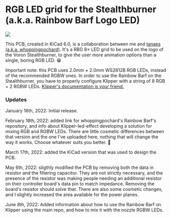 # RGB LED grid for the Stealthburner (a.k.a. Rainbow Barf Logo LED)

![](IMG_2805.gif)

This PCB, created in KiCad 6.0, is a collaboration between me and [tanaes (a.k.a. whoppingpochard)](https://github.com/tanaes/whopping_Voron_mods/tree/main/LEDs/Rainbow_Barf_Logo_LED). It's a RBG 8× LED grid to be used on the logo of the Voron Stealthburner, to give the user more animation options than a single, boring RGB LED. 😁

Important note: this PCB uses 2.0mm × 2.0mm WS2812B RGB LEDs, instead of the recommended RGBW ones. In order to use the Rainbow Barf on the Stealthburner, you have to properly configure Klipper with a string of 8 RGB + 2 RGBW LEDs. [Klipper's documentation is your friend.](https://www.klipper3d.org/Config_Reference.html#neopixel)

### Updates

January 16th, 2022: Initial release.

February 18th, 2022: added link for whoppingpochard's Rainbow Barf's repository, and info about Klipper-led-effect developing a solution for mixing RGB and RGBW LEDs. There are little cosmetic differences between that version and the one I've uploaded here, nothing that will change the way it works. Choose whatever suits you better. 🙂

March 17th, 2022: added the KiCad version that was used to design the PCB.

May 6th, 2022: sligthly modified the PCB by removing both the data in resistor and the filtering capacitor. They are not strictly necessary, and the presence of the resistor was making people needing an additional resistor on their controller board's data pin to match impedance. Removing the board's resistor should solve that. There are also some cosmetic changes, and I slightly increased the area available for the power planes.

June 8th, 2022: Added information about how to use the Rainbow Barf on Klipper using the main repo, and how to mix it with the nozzle RGBW LEDs.
